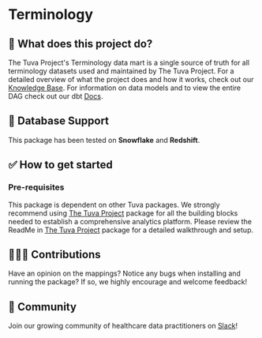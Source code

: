 # Terminology

## 🧰 What does this project do?

The Tuva Project's Terminology data mart is a single source of truth for all terminology datasets used and maintained by The Tuva Project.  For a detailed overview of what the project does and how it works, check out our [Knowledge Base](https://thetuvaproject.com/docs/terminology).  For information on data models and to view the entire DAG check out our dbt [Docs](https://tuva-health.github.io/terminology/#!/overview).

## 🔌 Database Support

This package has been tested on **Snowflake** and **Redshift**.

## ✅ How to get started

### Pre-requisites

This package is dependent on other Tuva packages.  We strongly recommend using [The Tuva Project](https://github.com/tuva-health/the_tuva_project) package for all the building blocks needed to establish a comprehensive analytics platform. Please review the ReadMe in [The Tuva Project](https://github.com/tuva-health/the_tuva_project) package for a detailed walkthrough and setup.

## 🙋🏻‍♀️ Contributions

Have an opinion on the mappings? Notice any bugs when installing and running the package?
If so, we highly encourage and welcome feedback!

## 🤝 Community

Join our growing community of healthcare data practitioners on [Slack](https://join.slack.com/t/thetuvaproject/shared_invite/zt-16iz61187-G522Mc2WGA2mHF57e0il0Q)!